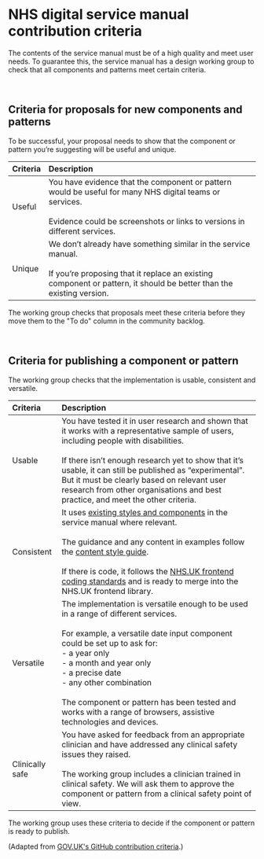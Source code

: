 # NHS digital service manual contribution criteria

The contents of the service manual must be of a high quality and meet user needs. To guarantee this, the service manual has a design working group to check that all components and patterns meet certain criteria.

<br>

## Criteria for proposals for new components and patterns

To be successful, your proposal needs to show that the component or pattern you’re suggesting will be useful and unique.

| Criteria | Description |
| :------- | :---------- |
| Useful   | You have evidence that the component or pattern would be useful for many NHS digital teams or services.<br><br>Evidence could be screenshots or links to versions in different services. |
| Unique   | We don’t already have something similar in the service manual.<br><br>If you’re proposing that it replace an existing component or pattern, it should be better than the existing version. |

The working group checks that proposals meet these criteria before they move them to the "To do" column in the community backlog.

<br>

## Criteria for publishing a component or pattern 

The working group checks that the implementation is usable, consistent and versatile.

| Criteria     | Description |
| :----------- | :---------- |
| Usable       | You have tested it in user research and shown that it works with a representative sample of users, including people with disabilities.<br><br>If there isn’t enough research yet to show that it’s usable, it can still be published as “experimental”. But it must be clearly based on relevant user research from other organisations and best practice, and meet the other criteria. |
| Consistent   | It uses [existing styles and components](https://beta.nhs.uk/service-manual/styles-components-patterns)  in the service manual where relevant.<br><br>The guidance and any content in examples follow the [content style guide](https://beta.nhs.uk/service-manual/content).<br><br>If there is code, it follows the [NHS.UK frontend coding standards](https://github.com/nhsuk/nhsuk-frontend/blob/master/docs/contributing/coding-standards.md) and is ready to merge into the NHS.UK frontend library. |
| Versatile    | The implementation is versatile enough to be used in a range of different services.<br><br>For example, a versatile date input component could be set up to ask for:<br>- a year only<br>- a month and year only<br>- a precise date<br>- any other combination<br><br>The component or pattern has been tested and works with a range of browsers, assistive technologies and devices. |
| Clinically safe | You have asked for feedback from an appropriate clinician and have addressed any clinical safety issues they raised.<br><br>The working group includes a clinician trained in clinical safety. We will ask them to approve the component or pattern from a clinical safety point of view. |

The working group uses these criteria to decide if the component or pattern is ready to publish.

(Adapted from <a href="https://github.com/alphagov/govuk-design-system-backlog/blob/master/docs/CRITERIA.md">GOV.UK's GitHub contribution criteria</a>.)

